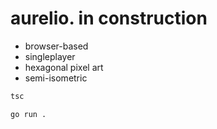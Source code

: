 # aurelio. in construction

- browser-based
- singleplayer
- hexagonal pixel art
- semi-isometric

```bash
tsc

go run .
```
